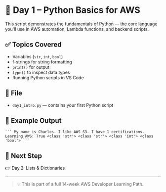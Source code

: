 # 🐍 Day 1 – Python Basics for AWS

This script demonstrates the fundamentals of Python — the core language you'll use in AWS automation, Lambda functions, and backend scripts.

## ✅ Topics Covered
- Variables (`str`, `int`, `bool`)
- f-strings for string formatting
- `print()` for output
- `type()` to inspect data types
- Running Python scripts in VS Code

## 📁 File
- `day1_intro.py` — contains your first Python script

## 📌 Example Output

<pre><code>``` My name is Charles. I like AWS S3. I have 1 certifications. Learning AWS: True &lt;class 'str'&gt; &lt;class 'str'&gt; &lt;class 'int'&gt; &lt;class 'bool'&gt; ``` </code></pre>


## 🚀 Next Step
👉 Day 2: Lists & Dictionaries

---

> 💡 This is part of a full 14-week AWS Developer Learning Path.
